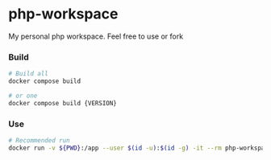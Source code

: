 # php-workspace
My personal php workspace. Feel free to use or fork

### Build

```sh
# Build all
docker compose build

# or one
docker compose build {VERSION}
```

### Use
```sh
# Recommended run
docker run -v ${PWD}:/app --user $(id -u):$(id -g) -it --rm php-workspace:83
```
